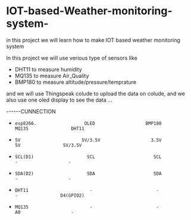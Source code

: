# IOT-based-Weather-monitoring-system-
in this project we will learn  how to make IOT based weather monitoring system

In this project we will use verious type of sensors like 
- DHT11 to measure humidity 
- MQ135 to measure Air_Quality 
- BMP180 to measure altitude/pressure/temprature 

and we will use Thingspeak colude to upload the data on colude, and we also use one oled display to see the data ...


------CUNNECTION 

-     esp8266.                  OLED                   BMP180                MQ135                DHT11
-     5V                       5V/3.5V                   3.5V                  5V                5V/3.5V   
-     SCL(D1)                    SCL                      SCL                   -                   -
-     SDA(D2)                    SDA                      SDA                   -                   -
-     DHT11                       -                        -                    -                D4(GPIO2)
-     MQ135                       -                        -                    A0                   -
                                                               
